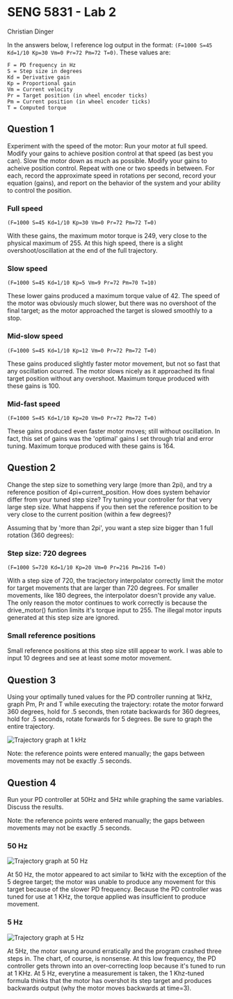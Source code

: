 # SENG 5831 - Lab 2

Christian Dinger

In the answers below, I reference log output in the format: `(F=1000 S=45 Kd=1/10 Kp=30 Vm=0 Pr=72 Pm=72 T=0)`. These values are:

    F = PD frequency in Hz
    S = Step size in degrees
    Kd = Derivative gain
    Kp = Proportional gain
    Vm = Current velocity
    Pr = Target position (in wheel encoder ticks)
    Pm = Current position (in wheel encoder ticks)
    T = Computed torque

## Question 1

Experiment with the speed of the motor: Run your motor at full speed. Modify your gains to achieve position control at that speed (as best you can). Slow the motor down as much as possible. Modify your gains to acheive position control. Repeat with one or two speeds in between. For each, record the approximate speed in rotations per second, record your equation (gains), and report on the behavior of the system and your ability to control the position.

### Full speed

    (F=1000 S=45 Kd=1/10 Kp=30 Vm=0 Pr=72 Pm=72 T=0)


With these gains, the maximum motor torque is 249, very close to the
physical maximum of 255. At this high speed, there is a slight
overshoot/oscillation at the end of the full trajectory.

### Slow speed

    (F=1000 S=45 Kd=1/10 Kp=5 Vm=9 Pr=72 Pm=70 T=10)

These lower gains produced a maximum torque value of 42. The speed of
the motor was obviously much slower, but there was no overshoot of the
final target; as the motor approached the target is slowed smoothly to a
stop.

### Mid-slow speed

    (F=1000 S=45 Kd=1/10 Kp=12 Vm=0 Pr=72 Pm=72 T=0)

These gains produced slightly faster motor movement, but not so fast
that any oscillation ocurred. The motor slows nicely as it approached
its final target position without any overshoot. Maximum torque produced
with these gains is 100.

### Mid-fast speed

    (F=1000 S=45 Kd=1/10 Kp=20 Vm=0 Pr=72 Pm=72 T=0)

These gains produced even faster motor moves; still without oscillation.
In fact, this set of gains was the 'optimal' gains I set through trial
and error tuning. Maximum torque produced with these gains is 164.

## Question 2

Change the step size to something very large (more than 2pi), and try a reference position of 4pi+current_position. How does system behavior differ from your tuned step size? Try tuning your controller for that very large step size. What happens if you then set the reference position to be very close to the current position (within a few degrees)? 

Assuming that by 'more than 2pi', you want a step size bigger than 1
full rotation (360 degrees):

### Step size: 720 degrees

    (F=1000 S=720 Kd=1/10 Kp=20 Vm=0 Pr=216 Pm=216 T=0)

With a step size of 720, the tracjectory interpolator correctly limit
the motor for target movements that are larger than 720 degrees. For
smaller movements, like 180 degrees, the interpolator doesn't provide
any value. The only reason the motor continues to work correctly is
because the drive_motor() funtion limits it's torque input to 255. The
illegal motor inputs generated at this step size are ignored.

### Small reference positions

Small reference positions at this step size still appear to work. I was
able to input 10 degrees and see at least some motor movement.

## Question 3

Using your optimally tuned values for the PD controller running at 1kHz, graph Pm, Pr and T while executing the trajectory: rotate the motor forward 360 degrees, hold for .5 seconds, then rotate backwards for 360 degrees, hold for .5 seconds, rotate forwards for 5 degrees. Be sure to graph the entire trajectory. 

![Trajectory graph at 1 kHz](https://raw.github.com/cdinger/lab2/master/graph_1khz.png "Trajectory at 1 kHz")

Note: the reference points were entered manually; the gaps between
movements may not be exactly .5 seconds.

## Question 4

Run your PD controller at 50Hz and 5Hz while graphing the same variables. Discuss the results.

Note: the reference points were entered manually; the gaps between movements may not be exactly .5 seconds.

### 50 Hz

![Trajectory graph at 50 Hz](https://raw.github.com/cdinger/lab2/master/graph_50hz.png "Trajectory at 50 Hz")

At 50 Hz, the motor appeared to act similar to 1kHz with the exception
of the 5 degree target; the motor was unable to produce any movement for
this target because of the slower PD frequency. Because the PD
controller was tuned for use at 1 KHz, the torque applied was
insufficient to produce movement.

### 5 Hz

![Trajectory graph at 5 Hz](https://raw.github.com/cdinger/lab2/master/graph_5hz.png "Trajectory at 5 Hz")

At 5Hz, the motor swung around erratically and the program crashed three
steps in. The chart, of course, is nonsense. At this low frequency, the
PD controller gets thrown into an over-correcting loop because it's
tuned to run at 1 KHz. At 5 Hz, everytine a measurement is taken, the
1 Khz-tuned formula thinks that the motor has overshot its step target
and produces backwards output (why the motor moves backwards at time=3).

